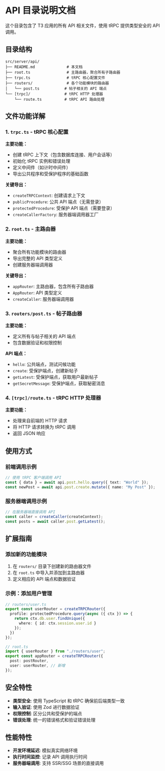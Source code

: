 # API 目录说明文档

这个目录包含了 T3 应用的所有 API 相关文件，使用 tRPC 提供类型安全的 API 调用。

## 目录结构

```
src/server/api/
├── README.md              # 本文档
├── root.ts                # 主路由器，聚合所有子路由器
├── trpc.ts                # tRPC 核心配置文件
├── routers/               # 各个功能模块的路由器
│   └── post.ts           # 帖子相关的 API 端点
└── [trpc]/               # tRPC HTTP 处理器
    └── route.ts          # tRPC API 路由处理
```

## 文件功能详解

### 1. `trpc.ts` - tRPC 核心配置
**主要功能：**
- 创建 tRPC 上下文（包含数据库连接、用户会话等）
- 初始化 tRPC 实例和错误处理
- 定义中间件（如计时中间件）
- 导出公共程序和受保护程序的基础函数

**关键导出：**
- `createTRPCContext`: 创建请求上下文
- `publicProcedure`: 公共 API 端点（无需登录）
- `protectedProcedure`: 受保护 API 端点（需要登录）
- `createCallerFactory`: 服务器端调用器工厂

### 2. `root.ts` - 主路由器
**主要功能：**
- 聚合所有功能模块的路由器
- 导出完整的 API 类型定义
- 创建服务器端调用器

**关键导出：**
- `appRouter`: 主路由器，包含所有子路由器
- `AppRouter`: API 类型定义
- `createCaller`: 服务器端调用器

### 3. `routers/post.ts` - 帖子路由器
**主要功能：**
- 定义所有与帖子相关的 API 端点
- 包含数据验证和权限控制

**API 端点：**
- `hello`: 公共端点，测试问候功能
- `create`: 受保护端点，创建新帖子
- `getLatest`: 受保护端点，获取用户最新帖子
- `getSecretMessage`: 受保护端点，获取秘密消息

### 4. `[trpc]/route.ts` - tRPC HTTP 处理器
**主要功能：**
- 处理来自前端的 HTTP 请求
- 将 HTTP 请求转换为 tRPC 调用
- 返回 JSON 响应

## 使用方式

### 前端调用示例
```typescript
// 使用 tRPC 客户端调用 API
const { data } = await api.post.hello.query({ text: "World" });
const newPost = await api.post.create.mutate({ name: "My Post" });
```

### 服务器端调用示例
```typescript
// 在服务器端直接调用 API
const caller = createCaller(createContext);
const posts = await caller.post.getLatest();
```

## 扩展指南

### 添加新的功能模块
1. 在 `routers/` 目录下创建新的路由器文件
2. 在 `root.ts` 中导入并添加到主路由器
3. 定义相应的 API 端点和数据验证

### 示例：添加用户管理
```typescript
// routers/user.ts
export const userRouter = createTRPCRouter({
  profile: protectedProcedure.query(async ({ ctx }) => {
    return ctx.db.user.findUnique({
      where: { id: ctx.session.user.id }
    });
  })
});

// root.ts
import { userRouter } from "./routers/user";
export const appRouter = createTRPCRouter({
  post: postRouter,
  user: userRouter, // 新增
});
```

## 安全特性

- **类型安全**: 使用 TypeScript 和 tRPC 确保前后端类型一致
- **输入验证**: 使用 Zod 进行数据验证
- **权限控制**: 区分公共和受保护的端点
- **错误处理**: 统一的错误格式和验证错误处理

## 性能特性

- **开发环境延迟**: 模拟真实网络环境
- **执行时间监控**: 记录 API 调用执行时间
- **服务器端调用**: 支持 SSR/SSG 场景的直接调用 